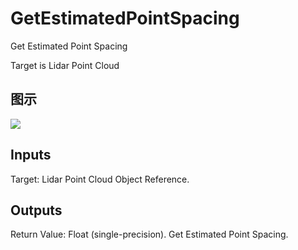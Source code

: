 # GetEstimatedPointSpacing

Get Estimated Point Spacing

Target is Lidar Point Cloud

## 图示

![]($-20221218-19430670.png)

## Inputs

Target: Lidar Point Cloud Object Reference.  

## Outputs

Return Value: Float (single-precision). Get Estimated Point Spacing.


